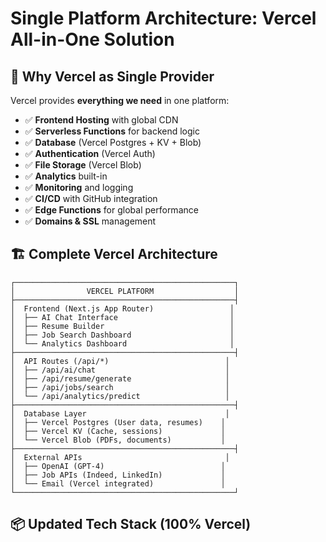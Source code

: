 # Single Platform Architecture: Vercel All-in-One Solution

## 🎯 **Why Vercel as Single Provider**

Vercel provides **everything we need** in one platform:
- ✅ **Frontend Hosting** with global CDN
- ✅ **Serverless Functions** for backend logic
- ✅ **Database** (Vercel Postgres + KV + Blob)
- ✅ **Authentication** (Vercel Auth)
- ✅ **File Storage** (Vercel Blob)
- ✅ **Analytics** built-in
- ✅ **Monitoring** and logging
- ✅ **CI/CD** with GitHub integration
- ✅ **Edge Functions** for global performance
- ✅ **Domains & SSL** management

## 🏗️ **Complete Vercel Architecture**

```
┌─────────────────────────────────────────────────┐
│                VERCEL PLATFORM                  │
├─────────────────────────────────────────────────┤
│  Frontend (Next.js App Router)                 │
│  ├── AI Chat Interface                         │
│  ├── Resume Builder                            │
│  ├── Job Search Dashboard                      │
│  └── Analytics Dashboard                       │
├─────────────────────────────────────────────────┤
│  API Routes (/api/*)                          │
│  ├── /api/ai/chat                             │
│  ├── /api/resume/generate                     │
│  ├── /api/jobs/search                         │
│  └── /api/analytics/predict                   │
├─────────────────────────────────────────────────┤
│  Database Layer                               │
│  ├── Vercel Postgres (User data, resumes)    │
│  ├── Vercel KV (Cache, sessions)             │
│  └── Vercel Blob (PDFs, documents)           │
├─────────────────────────────────────────────────┤
│  External APIs                                │
│  ├── OpenAI (GPT-4)                          │
│  ├── Job APIs (Indeed, LinkedIn)             │
│  └── Email (Vercel integrated)               │
└─────────────────────────────────────────────────┘
```

## 📦 **Updated Tech Stack (100% Vercel)**
